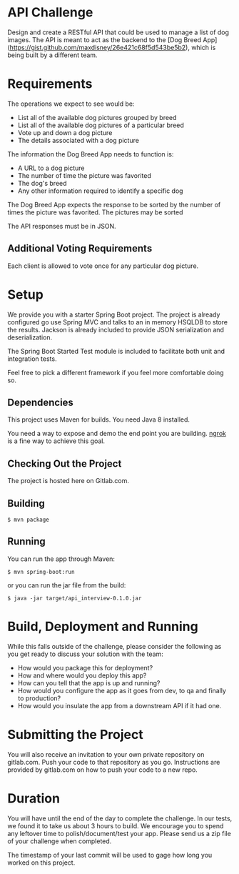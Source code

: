 
# API Challenge

Design and create a RESTful API that could be used to manage a list of dog images. The API is meant to act as the backend to the [Dog Breed App]
(https://gist.github.com/maxdisney/26e421c68f5d543be5b2), which is being built by a different team.

# Requirements

The operations we expect to see would be:

* List all of the available dog pictures grouped by breed
* List all of the available dog pictures of a particular breed
* Vote up and down a dog picture
* The details associated with a dog picture

The information the Dog Breed App needs to function is:

* A URL to a dog picture
* The number of time the picture was favorited
* The dog's breed
* Any other information required to identify a specific dog

The Dog Breed App expects the response to be sorted by the number of times the picture was favorited. The pictures may be sorted

The API responses must be in JSON.

## Additional Voting Requirements

Each client is allowed to vote once for any particular dog picture.

# Setup

We provide you with a starter Spring Boot project. The project is already configured go use Spring MVC and talks to an in memory HSQLDB to store the results.
Jackson is already included to provide JSON serialization and deserialization.

The Spring Boot Started Test module is included to facilitate both unit and integration tests.

Feel free to pick a different framework if you feel more comfortable doing so.

## Dependencies

This project uses Maven for builds.
You need Java 8 installed.

You need a way to expose and demo the end point you are building. [ngrok](https://ngrok.com/) is a fine way to achieve this goal.

## Checking Out the Project

The project is hosted here on Gitlab.com.

## Building

```
$ mvn package
```

## Running

You can run the app through Maven:

```
$ mvn spring-boot:run
```

or you can run the jar file from the build:

```
$ java -jar target/api_interview-0.1.0.jar
```

# Build, Deployment and Running

While this falls outside of the challenge, please consider the following as you get ready to discuss your solution with the team:

* How would you package this for deployment?
* How and where would you deploy this app?
* How can you tell that the app is up and running?
* How would you configure the app as it goes from dev, to qa and finally to production?
* How would you insulate the app from a downstream API if it had one.

# Submitting the Project

You will also receive an invitation to your own private repository on gitlab.com. Push your code to that repository as
you go. Instructions are provided by gitlab.com on how to push your code to a new repo.

# Duration

You will have until the end of the day to complete the challenge. In our tests, we found it to take us about 3 hours to build.
We encourage you to spend any leftover time to polish/document/test your app. Please send us a zip file of your challenge when completed.

The timestamp of your last commit will be used to gage how long you worked on this project.



